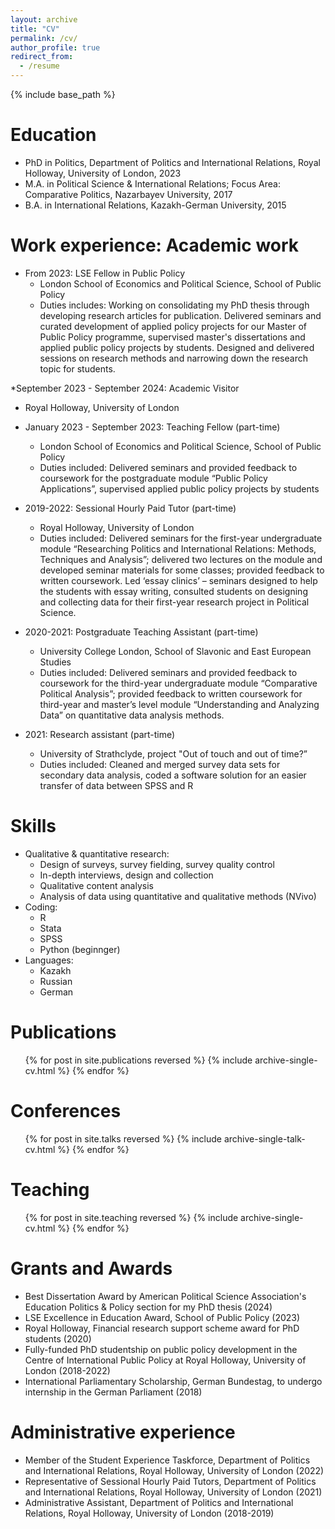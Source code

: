 ```yaml
---
layout: archive
title: "CV"
permalink: /cv/
author_profile: true
redirect_from:
  - /resume
---
```


{% include base_path %}

Education
======
* PhD in Politics, Department of Politics and International Relations, Royal Holloway, University of London, 2023
* M.A. in Political Science & International Relations; Focus Area: Comparative Politics, Nazarbayev University, 2017
* B.A. in International Relations, Kazakh-German University, 2015

Work experience: Academic work
======
* From 2023: LSE Fellow in Public Policy
  * London School of Economics and Political Science, School of Public Policy
  * Duties includes: Working on consolidating my PhD thesis through developing research articles for publication. Delivered seminars and curated development of applied policy projects for our Master of Public Policy programme, supervised master's dissertations and applied public policy projects by students. Designed and delivered sessions on research methods and narrowing down the research topic for students.

*September 2023 - September 2024: Academic Visitor
  * Royal Holloway, University of London
  

* January 2023 - September 2023: Teaching Fellow (part-time)
  * London School of Economics and Political Science, School of Public Policy
  * Duties included: Delivered seminars and provided feedback to coursework for the postgraduate module “Public Policy Applications”, supervised applied public policy projects by students

* 2019-2022: Sessional Hourly Paid Tutor (part-time)
  * Royal Holloway, University of London
  * Duties included: Delivered seminars for the first-year undergraduate module “Researching Politics and International Relations: Methods, Techniques and Analysis”; delivered two lectures on the module and developed seminar materials for some classes; provided feedback to written coursework. Led ‘essay clinics’ – seminars designed to help the students with essay writing, consulted students on designing and collecting data for their first-year research project in Political Science.

* 2020-2021: Postgraduate Teaching Assistant (part-time)
  * University College London, School of Slavonic and East European Studies
  * Duties included: Delivered seminars and provided feedback to coursework for the third-year undergraduate module “Comparative Political Analysis”; provided feedback to written coursework for third-year and master’s level module “Understanding and Analyzing Data” on quantitative data analysis methods.
 
* 2021: Research assistant (part-time)
  * University of Strathclyde, project "Out of touch and out of time?”
  * Duties included: Cleaned and merged survey data sets for secondary data analysis, coded a software solution for an easier transfer of data between SPSS and R
  
Skills
======
* Qualitative & quantitative research:
  * Design of surveys, survey fielding, survey quality control
  * In-depth interviews, design and collection
  * Qualitative content analysis
  * Analysis of data using quantitative and qualitative methods (NVivo)
* Coding:
  * R
  * Stata
  * SPSS
  * Python (beginnger)
* Languages:
  * Kazakh
  * Russian
  * German 

Publications
======
  <ul>{% for post in site.publications reversed %}
    {% include archive-single-cv.html %}
  {% endfor %}</ul>
  
Conferences
======
  <ul>{% for post in site.talks reversed %}
    {% include archive-single-talk-cv.html  %}
  {% endfor %}</ul>
  
Teaching
======
  <ul>{% for post in site.teaching reversed %}
    {% include archive-single-cv.html %}
  {% endfor %}</ul>
  
Grants and Awards
======
* Best Dissertation Award by American Political Science Association's Education Politics & Policy section for my PhD thesis (2024)
* LSE Excellence in Education Award, School of Public Policy (2023)
* Royal Holloway, Financial research support scheme award for PhD students (2020)
* Fully-funded PhD studentship on public policy development in the Centre of International Public Policy at Royal Holloway, University of London (2018-2022)
* International Parliamentary Scholarship, German Bundestag, to undergo internship in the German Parliament (2018)

Administrative experience
======
* Member of the Student Experience Taskforce, Department of Politics and International Relations, Royal Holloway, University of London (2022)
* Representative of Sessional Hourly Paid Tutors, Department of Politics and International Relations, Royal Holloway, University of London (2021)
* Administrative Assistant, Department of Politics and International Relations, Royal Holloway, University of London (2018-2019)



